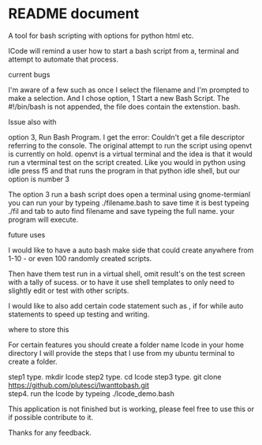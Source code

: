 # README document

A tool for bash scripting with options for python html etc.
	
ICode will remind a user how to start a bash script from a,
terminal and attempt to automate that process.

current bugs 

I'm aware of a few such as once I select the filename and I'm 
prompted to make a selection. And I chose option, 1 Start a new Bash Script. 
The #!/bin/bash is not appended, the file does contain the extenstion.
bash.

Issue also with 

option 3, Run Bash Program. I get the error: Couldn't get a 
file descriptor referring to the console. The original attempt to run the script using openvt is 
currently on hold. openvt is a virtual terminal and the idea is that it would run a vterminal
test on the script created. Like you would in python using idle press f5 and that runs the program
in that python idle shell, but our option is number 3 

The option 3 run a bash script does open a terminal using gnome-termianl you can run your by typeing ./filename.bash
to save time it is best typeing ./fil and tab to auto find filename and save typeing the full name.
your program will execute.

future uses

I would like to have a auto bash make side that could create 
anywhere from 1-10 - or even 100 randomly created scripts.
	
Then have them test run in a virtual shell,
omit result's on the test screen with a tally of sucess.
or to have it use shell templates to only need to slightly edit 
or test with other scripts.

I would like to also add certain code statement such as , if for while 
auto statements to speed up testing and writing.

where to store this

For certain features you should create a folder name Icode in your home directory
I will provide the steps that I use from my ubuntu terminal to create a folder.

step1 type.	mkdir Icode
step2 type.	cd Icode
step3 type.	git clone https://github.com/plutesci/Iwanttobash.git	
step4.		run the Icode by typeing ./Icode_demo.bash

This application is not finished but is working, please feel free to use this
or if possible contribute to it.

Thanks for any feedback.
